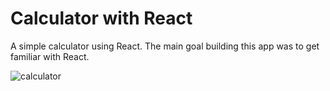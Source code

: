 # Calculator with React

A simple calculator using React. The main goal building this app was to get familiar with React.

![calculator]('/calculatorprint.jpg')
